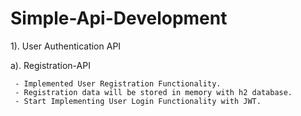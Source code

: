 # Simple-Api-Development


1). User Authentication API

   a). Registration-API

     - Implemented User Registration Functionality.
     - Registration data will be stored in memory with h2 database.
     - Start Implementing User Login Functionality with JWT.
     
